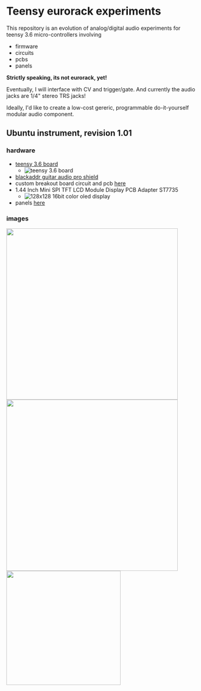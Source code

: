 # Teensy eurorack experiments

This repository is an evolution of analog/digital audio experiments for teensy 3.6 micro-controllers involving 
* firmware
* circuits
* pcbs 
* panels 

**Strictly speaking, its not eurorack, yet!** 

Eventually, I will interface with CV and trigger/gate. And currently the audio jacks are 1/4" stereo TRS jacks! 

Ideally, I'd like to create a low-cost gereric, programmable do-it-yourself modular audio component. 

## Ubuntu instrument, revision 1.01
### hardware
 * [teensy 3.6 board](https://www.pjrc.com/store/teensy36.html "teensy 3.6 board")
   * ![teensy 3.6 board](https://raw.githubusercontent.com/newdigate/teensy-eurorack/master/hardware/ubuntu/panels/teensy3.6/teensy3.6.svg?sanitize=true "teensy 3.6 board")
 * [blackaddr guitar audio pro shield](http://blackaddr.com/products/)
 * custom breakout board circuit and pcb [here](/hardware/eagle "custom breakout board circuit and pcb") 
 * 1.44 Inch Mini SPI TFT LCD Module Display PCB Adapter ST7735 
   * ![128x128 16bit color oled display](https://raw.githubusercontent.com/newdigate/teensy-eurorack/master/hardware/ubuntu/panels/tft/st7735/1.44-inch/st7735.svg?sanitize=true "128x128 16bit color oled display")
 * panels [here](/hardware/panels "eurorack panels")
 
 ### images
<img src="https://raw.githubusercontent.com/newdigate/teensy-eurorack/master/hardware/ubuntu/images/IMG_0633.png" width="450px"/>

<img src="https://raw.githubusercontent.com/newdigate/teensy-eurorack/master/hardware/ubuntu/eagle/ubuntu/images/Teensy36-ubuntu-breakout.schematic.png" width="450px"/>

<img src="https://raw.githubusercontent.com/newdigate/teensy-eurorack/master/hardware/ubuntu/panels/Ubuntu/20hp-Ubuntu-instruments-number-one.svg?sanitize=true" width="300px"/>
